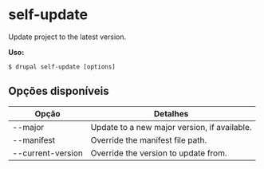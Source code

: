 # self-update
Update project to the latest version.

**Uso:**
```
$ drupal self-update [options]
```

## Opções disponíveis
Opção | Detalhes
-------|-------------
--major | Update to a new major version, if available.
--manifest | Override the manifest file path.
--current-version | Override the version to update from.
